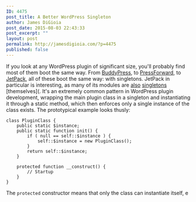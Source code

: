 ```yaml
---
ID: 4475
post_title: A Better WordPress Singleton
author: James DiGioia
post_date: 2015-08-03 22:43:33
post_excerpt: ""
layout: post
permalink: http://jamesdigioia.com/?p=4475
published: false
---
```

If you look at any WordPress plugin of significant size, you'll probably find most of them boot the same way. From [BuddyPress][1], to [PressForward][2], to [JetPack][3], all of these boot the same way: with singletons. JetPack in particular is interesting, as many of its modules are [also][4] [singletons][5] \[themselves\](. It's an extremely common pattern in WordPress plugin development, wrapping the main plugin class in a singleton and instantiating it through a static method, which then enforces only a single instance of the class exists. The prototypical example looks thusly:

    class PluginClass {
        public static $instance;
        public static function init() {
            if ( null == self::$instance ) {
                self::$instance = new PluginClass();
            }
            return self::$instance;
        }
    
        protected function __construct() {
            // Startup
        }
    }
    

The `protected` constructor means that only the class can instantiate itself, e

 [1]: https://github.com/buddypress/BuddyPress/blob/master/src/bp-loader.php#L134-L153
 [2]: https://github.com/PressForward/pressforward/blob/master/pressforward.php#L54-L62
 [3]: https://github.com/Automattic/jetpack/blob/master/class.jetpack.php#L291-L307
 [4]: https://github.com/Automattic/jetpack/blob/master/modules/markdown/easy-markdown.php#L54-L58
 [5]: https://github.com/Automattic/jetpack/blob/master/class.jetpack-admin.php#L17-L22